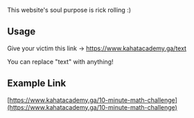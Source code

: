 This website's soul purpose is rick rolling :)

## Usage

Give your victim this link -> https://www.kahatacademy.ga/text
  
You can replace "text" with anything!
  
## Example Link

[https://www.kahatacademy.ga/10-minute-math-challenge](https://www.kahatacademy.ga/10-minute-math-challenge)
